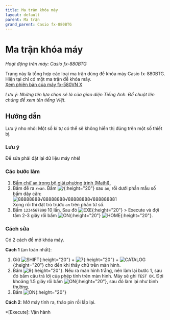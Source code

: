 ```yaml
---
title: Ma trận khóa máy
layout: default
parent: Ma trận
grand_parent: Casio fx-880BTG
---
```


# Ma trận khóa máy
*Hoạt động trên máy: Casio fx-880BTG*

Trang này là tổng hợp các loại ma trận dùng để khóa máy Casio fx-880BTG. Hiện tại chỉ có một ma trận để khóa máy.  
[Xem phiên bản của máy fx-580VN X](/thu-vien-ma-tran/docs/fx580vnx/ma-tran/ma-tran-khoa-may.html)

*Lưu ý: Những tên lựa chọn sẽ là của giao diện Tiếng Anh. Để chuột lên chúng để xem tên tiếng Việt.*

## Hướng dẫn
Lưu ý nho nhỏ: Một số kí tự có thể sẽ không hiển thị đúng trên một số thiết bị.

### Lưu ý
Để sửa phải đặt lại dữ liệu máy nhé!

### Các bước làm
1. [Bấm chữ `an` trong bộ giải phương trình (MathI).](/thu-vien-ma-tran/docs/fx880btg/loi-may-tinh/ki-tu-an.html#cách-bấm)
2. Bấm để ra `𝑥=an`. Bấm ![⁄]{:height="20"} sau `an`, rồi dưới phần mẫu số bấm dãy căn:  
![<sup>88888888</sup>√<sup>88888888</sup>√<sup>88888888</sup>√88888888<sup>1</sup>](https://latex.codecogs.com/png.image?\inline%20\LARGE%20\dpi{110}\bg{black}\sqrt[88888888]{\sqrt[88888888]{\sqrt[88888888]{88888888^1}}})  
Xong rồi thì đặt trỏ trước `an` trên phần tử số.
3. Bấm `1234567890` 10 lần. Sau đó ![EXE]{:height="20"} \> Execute và đợi tầm 2-3 giây rồi bấm ![ON]{:height="20"} ![HOME]{:height="20"}.

### Cách sửa
Có 2 cách để mở khóa máy.

**Cách 1** (an toàn nhất):
1. Giữ ![SHIFT]{:height="20"} + ![7]{:height="20"} + ![CATALOG]{:height="20"} cho đến khi thấy chữ trên màn hình.
2. Bấm ![9]{:height="20"}. Nếu ra màn hình trắng, nên làm lại bước 1, sau đó bấm câu trả lời của phép tính trên màn hình. Máy sẽ ghi `TEST OK`. Đợi khoảng 1.5 giây rồi bấm ![ON]{:height="20"}, sau đó làm lại như bình thường.
3. Bấm ![ON]{:height="20"}

**Cách 2**: Mở máy tính ra, tháo pin rồi lắp lại.

[ON]: /thu-vien-ma-tran/images/fx880btg/on.png
[HOME]: /thu-vien-ma-tran/images/fx880btg/home.png
[VARIABLE]: /thu-vien-ma-tran/images/fx880btg/variable.png
[←]: /thu-vien-ma-tran/images/fx880btg/left.png
[→]: /thu-vien-ma-tran/images/fx880btg/right.png
[SHIFT]: /thu-vien-ma-tran/images/fx880btg/shift.png
[CATALOG]: /thu-vien-ma-tran/images/fx880btg/catalog.png
[⁄]: /thu-vien-ma-tran/images/fx880btg/frac.png
[⌫]: /thu-vien-ma-tran/images/fx880btg/del.png
[AC]: /thu-vien-ma-tran/images/fx880btg/ac.png
[7]: /thu-vien-ma-tran/images/fx880btg/7.png
[9]: /thu-vien-ma-tran/images/fx880btg/9.png
[EXE]: /thu-vien-ma-tran/images/fx880btg/exe.png

<!-- abbreviations for kramdown -->
*[Execute]: Vận hành